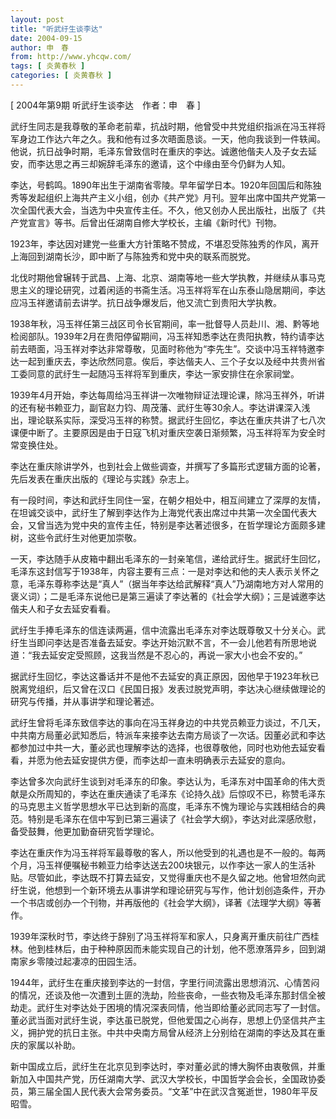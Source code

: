 ```yaml
---
layout: post
title: "听武纡生谈李达"
date: 2004-09-15
author: 申　春
from: http://www.yhcqw.com/
tags: [ 炎黄春秋 ]
categories: [ 炎黄春秋 ]
---
```



[ 2004年第9期 听武纡生谈李达　作者：申　春 ]


武纡生同志是我尊敬的革命老前辈，抗战时期，他曾受中共党组织指派在冯玉祥将军身边工作达六年之久。我和他有过多次晤面恳谈。一天，他向我谈到一件轶闻。他说，抗日战争时期，毛泽东曾致信时在重庆的李达。诚邀他偕夫人及子女去延安，而李达思之再三却婉辞毛泽东的邀请，这个中缘由至今仍鲜为人知。


李达，号鹤鸣。1890年出生于湖南省零陵。早年留学日本。1920年回国后和陈独秀等发起组织上海共产主义小组，创办《共产党》月刊。翌年出席中国共产党第一次全国代表大会，当选为中央宣传主任。不久，他又创办人民出版社，出版了《共产党宣言》等书。后曾出任湖南自修大学校长，主编《新时代》刊物。

1923年，李达因对建党一些重大方针策略不赞成，不堪忍受陈独秀的作风，离开上海回到湖南长沙，即中断了与陈独秀和党中央的联系而脱党。


北伐时期他曾辗转于武昌、上海、北京、湖南等地一些大学执教，并继续从事马克思主义的理论研究，过着闲适的书斋生活。冯玉祥将军在山东泰山隐居期间，李达应冯玉祥邀请前去讲学。抗日战争爆发后，他又流亡到贵阳大学执教。


1938年秋，冯玉祥任第三战区司令长官期间，率一批督导人员赴川、湘、黔等地检阅部队。1939年2月在贵阳停留期间，冯玉祥知悉李达在贵阳执教，特约请李达前去晤面，冯玉祥对李达非常尊敬，见面时称他为“李先生”。交谈中冯玉祥特邀李达一起到重庆去，李达欣然同意。俟后，李达偕夫人、三个子女以及经中共贵州省工委同意的武纡生一起随冯玉祥将军到重庆，李达一家安排住在佘家祠堂。


1939年4月开始，李达每周给冯玉祥讲一次唯物辩证法理论课，除冯玉祥外，听讲的还有秘书赖亚力，副官赵力钧、周茂藩、武纡生等30余人。李达讲课深入浅出，理论联系实际，深受冯玉祥的称赞。据武纡生回忆，李达在重庆共讲了七八次课便中断了。主要原因是由于日寇飞机对重庆空袭日渐频繁，冯玉祥将军为安全时常变换住处。

李达在重庆除讲学外，也到社会上做些调查，并撰写了多篇形式逻辑方面的论著，先后发表在重庆出版的《理论与实践》杂志上。


有一段时间，李达和武纡生同住一室，在朝夕相处中，相互间建立了深厚的友情，在坦诚交谈中，武纡生了解到李达作为上海党代表出席过中共第一次全国代表大会，又曾当选为党中央的宣传主任，特别是李达著述很多，在哲学理论方面颇多建树，这些令武纡生对他更加崇敬。


一天，李达随手从皮箱中翻出毛泽东的一封亲笔信，递给武纡生。据武纡生回忆，毛泽东这封信写于1938年，内容主要有三点：一是对李达和他的夫人表示关怀之意，毛泽东尊称李达是“真人”（据当年李达给武解释“真人”乃湖南地方对人常用的褒义词）；二是毛泽东说他已是第三遍读了李达著的《社会学大纲》；三是诚邀李达偕夫人和子女去延安看看。


武纡生手捧毛泽东的信连读两遍，信中流露出毛泽东对李达既尊敬又十分关心。武纡生当即问李达是否准备去延安。李达开始沉默不言，不一会儿他若有所思地说道：“我去延安定受照顾，这我当然是不忍心的，再说一家大小也会不安的。”


据武纡生回忆，李达这番话并不是他不去延安的真正原因，因他早于1923年秋已脱离党组织，后又曾在汉口《民国日报》发表过脱党声明，李达决心继续做理论的研究与传播，并从事讲学和理论著述。


武纡生曾将毛泽东致信李达的事向在冯玉祥身边的中共党员赖亚力谈过，不几天，中共南方局董必武知悉后，特派车来接李达去南方局谈了一次话。因董必武和李达都参加过中共一大，董必武也理解李达的选择，也很尊敬他，同时也劝他去延安看看，并愿为他去延安提供方便，而李达却一直未明确表示去延安的意向。


李达曾多次向武纡生谈到对毛泽东的印象。李达认为，毛泽东对中国革命的伟大贡献是众所周知的，李达在重庆通读了毛泽东《论持久战》后惊叹不已，称赞毛泽东的马克思主义哲学思想水平已达到新的高度，毛泽东不愧为理论与实践相结合的典范。特别是毛泽东在信中写到已第三遍读了《社会学大纲》，李达对此深感欣慰，备受鼓舞，他更加勤奋研究哲学理论。


李达在重庆作为冯玉祥将军最尊敬的客人，所以他受到的礼遇也是不一般的。每两个月，冯玉祥便嘱秘书赖亚力给李达送去200块银元，以作李达一家人的生活补贴。尽管如此，李达既不打算去延安，又觉得重庆也不是久留之地。他曾坦然向武纡生说，他想到一个新环境去从事讲学和理论研究与写作，他计划创造条件，开办一个书店或创办一个刊物，并再版他的《社会学大纲》，译著《法理学大纲》等著作。


1939年深秋时节，李达终于辞别了冯玉祥将军和家人，只身离开重庆前往广西桂林。他到桂林后，由于种种原因而未能实现自己的计划，他不愿潦落异乡，回到湖南家乡零陵过起凄凉的田园生活。


1944年，武纡生在重庆接到李达的一封信，字里行间流露出思想消沉、心情苦闷的情况，还谈及他一次遭到土匪的洗劫，险些丧命，一些衣物及毛泽东那封信全被劫走。武纡生对李达处于困境的情况深表同情，他当即给董必武同志写了一封信。董必武当面对武纡生说，李达虽已脱党，但他爱国之心尚存，思想上仍坚信共产主义，拥护党的抗日主张。中共中央南方局曾从经济上分别给在湖南的李达及其在重庆的家属以补助。


新中国成立后，武纡生在北京见到李达时，李对董必武的博大胸怀由衷敬佩，并重新加入中国共产党，历任湖南大学、武汉大学校长，中国哲学会会长，全国政协委员，第三届全国人民代表大会常务委员。“文革”中在武汉含冤逝世，1980年平反昭雪。


